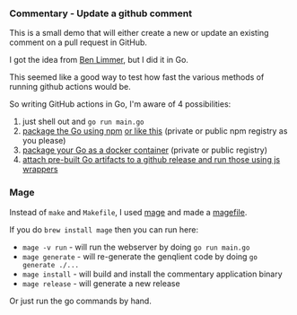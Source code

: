 ### Commentary - Update a github comment

This is a small demo that will either create a new or update an existing comment
on a pull request in GitHub.

I got the idea from [Ben Limmer](https://benlimmer.com/2021/12/20/create-or-update-pr-comment/), but I did it in Go.

This seemed like a good way to test how fast the various methods of running github actions would be.

So writing GitHub actions in Go, I'm aware of 4 possibilities:
1. just shell out and `go run main.go`
2. [package the Go using npm](https://github.com/sanathkr/go-npm) [or like this](https://blog.xendit.engineer/how-we-repurposed-npm-to-publish-and-distribute-our-go-binaries-for-internal-cli-23981b80911b) (private or public npm registry as you please)
3. [package your Go as a docker container](https://www.sethvargo.com/writing-github-actions-in-go/) (private or public registry)
4. [attach pre-built Go artifacts to a github release and run those using js wrappers](https://full-stack.blend.com/how-we-write-github-actions-in-go.html)

### Mage

Instead of `make` and `Makefile`, I used [mage](https://magefile.org/) and made a [magefile](https://github.com/StevenACoffman/teamboard/blob/main/magefile.go).

If you do `brew install mage` then you can run here:
+ `mage -v run` - will run the webserver by doing `go run main.go`
+ `mage generate` - will re-generate the genqlient code by doing `go generate ./...`
+ `mage install` - will build and install the commentary application binary
+ `mage release` - will generate a new release

Or just run the go commands by hand.